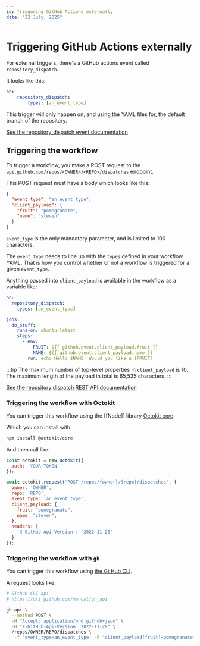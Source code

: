 ```yaml
---
id: Triggering GitHub Actions externally
date: "22 July, 2025"
---
```


# Triggering GitHub Actions externally

For external triggers, there's a GitHub actions event called `repository_dispatch`.

It looks like this:
```yaml
on:
    repository_dispatch:
        types: [an_event_type]
```

This trigger will only happen on, and using the YAML files for, the default
branch of the repository.

[See the repository_dispatch event documentation](https://docs.github.com/en/actions/reference/events-that-trigger-workflows#repository_dispatch)

## Triggering the workflow

To trigger a workflow, you make a POST request to the
`api.github.com/repos/<OWNER>/<REPO>/dispatches` endpoint.

This POST request must have a body which looks like this:
```json
{
  "event_type": "en_event_type",
  "client_payload": {
    "fruit": "pomegranate",
    "name": "steven"
  }
}
```

`event_type` is the only mandatory parameter, and is limited to 100 characters.

The `event_type` needs to line up with the `types` defined in your workflow YAML.
That is how you control whether or not a workflow is triggered for a given
`event_type`.

Anything passed into `client_payload` is available in the workflow as a
variable like:
```yaml
on:
  repository_dispatch:
    types: [an_event_type]

jobs:
  do_stuff:
    runs-on: ubuntu-latest
    steps:
      - env:
          FRUIT: ${{ github.event.client_payload.fruit }}
          NAME: ${{ github.event.client_payload.name }}
        run: echo Hello $NAME! Would you like a $FRUIT?
```

:::tip
The maximum number of top-level properties in `client_payload` is 10.
The maximum length of the payload in total is 65,535 characters.
:::

[See the repository dispatch REST API documentation](https://docs.github.com/en/rest/repos/repos?apiVersion=2022-11-28#create-a-repository-dispatch-event)

### Triggering the workflow with Octokit

You can trigger this workflow using the [[Node]] library [Octokit core](https://github.com/octokit/core.js#readme).

Which you can install with:
```bash
npm install @octokit/core
```

And then call like:
```js
const octokit = new Octokit({
  auth: 'YOUR-TOKEN'
});

await octokit.request('POST /repos/{owner}/{repo}/dispatches', {
  owner: 'OWNER',
  repo: 'REPO',
  event_type: 'an_event_type',
  client_payload: {
    fruit: "pomegranate",
    name: "steven",
  },
  headers: {
    'X-GitHub-Api-Version': '2022-11-28'
  }
});
```

### Triggering the workflow with `gh`

You can trigger this workflow using [the GitHub CLI](https://cli.github.com/).

A request looks like:
```bash
# GitHub CLI api
# https://cli.github.com/manual/gh_api

gh api \
  --method POST \
  -H "Accept: application/vnd.github+json" \
  -H "X-GitHub-Api-Version: 2022-11-28" \
  /repos/OWNER/REPO/dispatches \
   -f 'event_type=an_event_type' -F "client_payload[fruit]=pomegranate" -F "client_payload[name]=steven"
```



